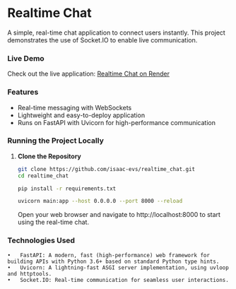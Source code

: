 # Realtime Chat

A simple, real-time chat application to connect users instantly. This project demonstrates the use of Socket.IO to enable live communication.

### Live Demo

Check out the live application: [Realtime Chat on Render](https://realtime-chat-lnq2.onrender.com)

### Features

- Real-time messaging with WebSockets
- Lightweight and easy-to-deploy application
- Runs on FastAPI with Uvicorn for high-performance communication

### Running the Project Locally

1. **Clone the Repository**
   ```bash
   git clone https://github.com/isaac-evs/realtime_chat.git
   cd realtime_chat
   ```
   ```bash
   pip install -r requirements.txt
   ```
   ```bash
   uvicorn main:app --host 0.0.0.0 --port 8000 --reload
   ```
   Open your web browser and navigate to http://localhost:8000 to start using the real-time chat.

### Technologies Used

	•	FastAPI: A modern, fast (high-performance) web framework for building APIs with Python 3.6+ based on standard Python type hints.
	•	Uvicorn: A lightning-fast ASGI server implementation, using uvloop and httptools.
	•	Socket.IO: Real-time communication for seamless user interactions.
